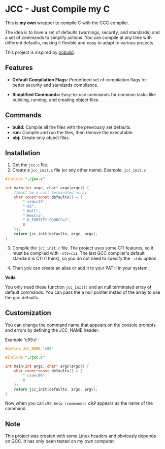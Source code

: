 # JCC - Just Compile my C
This is **my own** wrapper to compile C with the GCC compiler.

The idea is to have a set of defaults (warnings, security, and standards)
and a set of commands to simplify actions. You can compile at any time with
different defaults, making it flexible and easy to adapt to various projects.


This project is inspired by [nobuild](https://github.com/tsoding/nobuild).


## Features
- **Default Compilation Flags:** Predefined set of compilation flags for
better security and standards compliance.

- **Simplified Commands:** Easy-to-use commands for common tasks like
building, running, and creating object files.


## Commands
* **build:** Compile all the files with the previously set defaults.
* **run:** Compile and run the files, then remove the executable.
* **obj:** Create only object files.


## Installation
1. Get the `jcc.c` file.
2. Create a `jcc_init.c` file (or any other name).
Example: `jcc_init.c`
```c
#include "./jcc.c"

int main(int argc, char* argv[argc]) {
    //must be a null terminated array
    char const*const defaults[] = {
        "-std=c23",
        "-O2",
        "-Wall",
        "-Wextra",
        "-D_FORTIFY_SOURCE=2",
        0
    });
    return jcc_init(defaults, argc, argv);
}
```
3. Compile the `jcc_init.c` file. The project uses some C11 features, so it
must be compiled with `-std=c11`. The last GCC compiler's default standard is C11
(I think), so you do not need to specify the `-std=` option.

4. Then you can create an alias or add it to your PATH in your system.

**Voilà**

You only need these function `jcc_init()` and an null terminated array of
default commands.
You can pass the a null pointer insted of the array to use the gcc defaults.


## Customization
You can change the command name that appears on the console prompts and errors
by defining the JCC_NAME header.

Example 'c99.c':
```c
#define JCC_NAME "c99"

#include "./jcc.c"

int main(int argc, char* argv[argc]) {
    char const*const defaults[] = {
        "-std=c99",
        0
    };
    return jcc_init(defaults, argc, argv);
}
```
Now when you call `c99 help [commands]` *c99* appears as the name of the
command.


## Note

This project was created with some Linux headers and obviously depends on GCC.
It has only been tested on my own computer.
